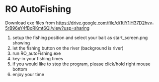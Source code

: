 # RO AutoFishing
Download exe files from https://drive.google.com/file/d/1tIY1iH37D2hvv-5rB96eY4fBoRKmt6Qi/view?usp=sharing
1. setup the fishing position and select your bait as start_screen.png showing
2. let the fishing button on the river (background is river)
3. run RO_autoFishing.exe
4. key-in your fishing times
5. if you would like to stop the program, please click/hold right mouse bottom
6. enjoy your time
